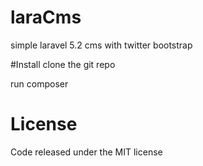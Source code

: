 # laraCms
simple laravel 5.2 cms with twitter bootstrap

#Install
  clone the git repo
  
  run composer
  
License
=======
Code released under the MIT license

